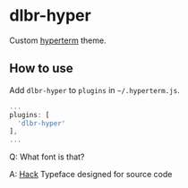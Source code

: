# dlbr-hyper

Custom [hyperterm](https://hyper.is/) theme.

## How to use

Add `dlbr-hyper` to `plugins` in `~/.hyperterm.js`.

```js
...
plugins: [
  'dlbr-hyper'
],
...
```

Q: What font is that?

A: [Hack](https://github.com/chrissimpkins/Hack) Typeface designed for source code